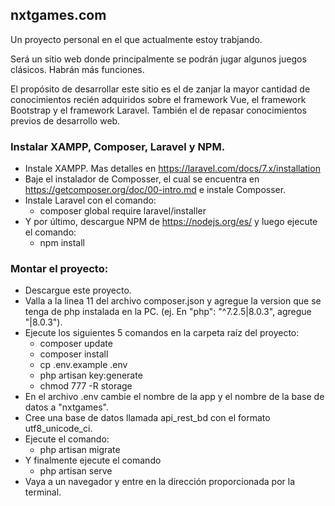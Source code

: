 ## nxtgames.com

Un proyecto personal en el que actualmente estoy trabjando.

Será un sitio web donde principalmente se podrán jugar algunos juegos clásicos. Habrán más funciones.

El propósito de desarrollar este sitio es el de zanjar la mayor cantidad de conocimientos recién adquiridos sobre el framework Vue, el framework Bootstrap y el framework Laravel. También el de repasar conocimientos previos de desarrollo web.

### Instalar XAMPP, Composer, Laravel y NPM.
- Instale XAMPP. Mas detalles en https://laravel.com/docs/7.x/installation
- Baje el instalador de Composser, el cual se encuentra en https://getcomposer.org/doc/00-intro.md e instale Composser.
- Instale Laravel con el comando:
    - composer global require laravel/installer
- Y por último, descargue NPM de https://nodejs.org/es/ y luego ejecute el comando:
    - npm install
    
 ### Montar el proyecto:
- Descargue este proyecto.
- Valla a la linea 11 del archivo composer.json y agregue la version que se tenga de php instalada en la PC. (ej. En "php": "^7.2.5|8.0.3", agregue "|8.0.3").
- Ejecute los siguientes 5 comandos en la carpeta raíz del proyecto:
    - composer update
    - composer install
    - cp .env.example .env
    - php artisan key:generate
    - chmod 777 -R  storage
- En el archivo .env cambie el nombre de la app y el nombre de la base de datos a "nxtgames".
- Cree una base de datos llamada api_rest_bd con el formato utf8_unicode_ci.
- Ejecute el comando:
    - php artisan migrate
- Y finalmente ejecute el comando
    - php artisan serve
- Vaya a un navegador y entre en la dirección proporcionada por la terminal.
